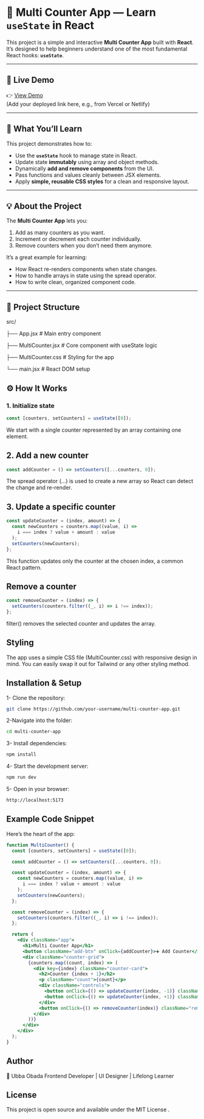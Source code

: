 # 🧮 Multi Counter App — Learn `useState` in React

This project is a simple and interactive **Multi Counter App** built with **React**.  
It’s designed to help beginners understand one of the most fundamental React hooks: **`useState`**.

---

## 🚀 Live Demo

👉 [View Demo](#)  
(Add your deployed link here, e.g., from Vercel or Netlify)

---

## 🧠 What You’ll Learn

This project demonstrates how to:
- Use the **`useState`** hook to manage state in React.
- Update state **immutably** using array and object methods.
- Dynamically **add and remove components** from the UI.
- Pass functions and values cleanly between JSX elements.
- Apply **simple, reusable CSS styles** for a clean and responsive layout.

---

## 💡 About the Project

The **Multi Counter App** lets you:
1. Add as many counters as you want.  
2. Increment or decrement each counter individually.  
3. Remove counters when you don’t need them anymore.

It’s a great example for learning:
- How React re-renders components when state changes.
- How to handle arrays in state using the spread operator.
- How to write clean, organized component code.

---

## 🧩 Project Structure

src/

├── App.jsx # Main entry component

├── MultiCounter.jsx # Core component with useState logic

├── MultiCounter.css # Styling for the app

└── main.jsx # React DOM setup

## ⚙️ How It Works

### 1. Initialize state
```jsx
const [counters, setCounters] = useState([0]);
```
We start with a single counter represented by an array containing one element.

## 2. Add a new counter
```jsx
const addCounter = () => setCounters([...counters, 0]);
```
The spread operator (...) is used to create a new array so React can detect the change and re-render.

## 3. Update a specific counter
```jsx
const updateCounter = (index, amount) => {
  const newCounters = counters.map((value, i) =>
    i === index ? value + amount : value
  );
  setCounters(newCounters);
};
```
This function updates only the counter at the chosen index, a common React pattern.

## Remove a counter
```jsx
const removeCounter = (index) => {
  setCounters(counters.filter((_, i) => i !== index));
};
```
filter() removes the selected counter and updates the array.

## Styling

The app uses a simple CSS file (MultiCounter.css) with responsive design in mind.
You can easily swap it out for Tailwind or any other styling method.

## Installation & Setup
1- Clone the repository:

```bash
git clone https://github.com/your-username/multi-counter-app.git
```

2-Navigate into the folder:
```bash
cd multi-counter-app
```

3- Install dependencies:
```bash
npm install
```

4- Start the development server:
```bash
npm run dev
```

5- Open in your browser:
```bash
http://localhost:5173
```
## Example Code Snippet
Here’s the heart of the app:

```jsx
function MultiCounter() {
  const [counters, setCounters] = useState([0]);

  const addCounter = () => setCounters([...counters, 0]);

  const updateCounter = (index, amount) => {
    const newCounters = counters.map((value, i) =>
      i === index ? value + amount : value
    );
    setCounters(newCounters);
  };

  const removeCounter = (index) => {
    setCounters(counters.filter((_, i) => i !== index));
  };

  return (
    <div className="app">
      <h1>Multi Counter App</h1>
      <button className="add-btn" onClick={addCounter}>➕ Add Counter</button>
      <div className="counter-grid">
        {counters.map((count, index) => (
          <div key={index} className="counter-card">
            <h2>Counter {index + 1}</h2>
            <p className="count">{count}</p>
            <div className="controls">
              <button onClick={() => updateCounter(index, -1)} className="btn minus">➖</button>
              <button onClick={() => updateCounter(index, +1)} className="btn plus">➕</button>
            </div>
            <button onClick={() => removeCounter(index)} className="remove-btn">Remove</button>
          </div>
        ))}
      </div>
    </div>
  );
}
```
## Author
👋 Ubba Obada
Frontend Developer | UI Designer | Lifelong Learner

## License
This project is open source and available under the MIT License
.

